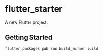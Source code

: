# flutter_starter

A new Flutter project.

## Getting Started

`flutter packages pub run build_runner build `
